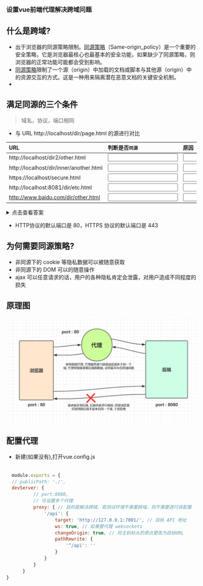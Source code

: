 ### 设置vue前端代理解决跨域问题
## 什么是跨域?
  - 出于浏览器的同源策略限制。[同源策略](https://developer.mozilla.org/zh-CN/docs/Web/Security/Same-origin_policy)（Same-origin_policy）是一个重要的安全策略，它是浏览器最核心也最基本的安全功能，如果缺少了同源策略，则浏览器的正常功能可能都会受到影响。
  - [同源策略](https://developer.mozilla.org/zh-CN/docs/Web/Security/Same-origin_policy)限制了一个源（origin）中加载的文档或脚本与其他源（origin）中的资源交互的方式。这是一种用来隔离潜在恶意文档的关键安全机制。
  - 
## 满足同源的三个条件
 >  域名，协议，端口相同

- 与 URL http://localhost/dir/page.html 的源进行对比

| URL   | 判断是否`同源` |   原因 |
| :------------- | :---------- | :------------ |
|http://localhost/dir2/other.html	|<input type="text"/>	|<input type="text"/>
|http://localhost/dir/inner/another.html	|<input type="text"/>	|<input type="text"/>
|https://localhost/secure.html	|<input type="text"/>|<input type="text"/>
|http://localhost:8081/dir/etc.html	|<input type="text"/>	|<input type="text"/>
|http://www.baidu.com/dir/other.html	|<input type="text"/>	|<input type="text"/>

<details>
<summary>点击查看答案</summary>

| URL   | 判断是否`同源` |   原因 |
| :------------- | :---------- | :------------ |
|http://localhost/dir2/other.html	|同源	|仅路径不同
|http://localhost/dir/inner/another.html	|同源	|仅路径不同
|https://localhost/secure.html	|非同源|协议不同
|http://localhost:8081/dir/etc.html	|非同源	|端口不同
|http://www.baidu.com/dir/other.html	|非同源	|主机不同

</details>

- HTTP协议的默认端口是 80，HTTPS 协议的默认端口是 443

## 为何需要同源策略?
- 非同源下的 cookie 等隐私数据可以被随意获取
- 非同源下的 DOM 可以的随意操作
- ajax 可以任意请求的话，用户的各种隐私肯定会泄露，对用户造成不同程度的损失

## 原理图
![img](img/cros.png)

## 配置代理
- 新建(如果没有),打开vue.config.js

```vue.config.js

  module.exports = {
  // publicPath: './',
  devServer: {
          // port:8080,
          // 可设置多个代理
          proxy: { // 目的是解决跨域，若测试环境不需要跨域，则不需要进行该配置
              '/api': {
                  target: 'http://127.0.0.1:7001/', // 目标 API 地址
                  ws: true, // 如果要代理 websockets
                  changeOrigin: true, // 将主机标头的原点更改为目标URL
                  pathRewrite: {
                      '^/api': ''
                  }
              }
          }
      }
}

```
